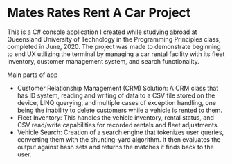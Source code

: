 # Mates Rates Rent A Car Project

This is a C# console application I created while studying abroad at Queensland University of Technology in the Programming Principles class, completed in June, 2020. The project was made to demonstrate beginning to end UX utilizing the terminal by managing a car rental facility with its fleet inventory, customer management system, and search functionality.

Main parts of app
- Customer Relationship Management (CRM) Solution: A CRM class that has ID system, reading and writing of data to a CSV file stored on the device, LINQ querying, and multiple cases of exception handling, one being the inability to delete customers while a vehicle is rented to them.
- Fleet Inventory: This handles the vehicle inventory, rental status, and CSV read/write capabilities for recorded rentals and fleet adjustments.
- Vehicle Search: Creation of a search engine that tokenizes user queries, converting them with the shunting-yard algorithm. It then evaluates the output against hash sets and returns the matches it finds back to the user.
